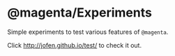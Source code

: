 # @magenta/Experiments

Simple experiments to test various features of `@magenta`.

Click http://jofen.github.io/test/ to check it out.